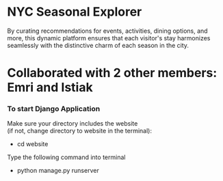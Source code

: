 # NYC Seasonal Explorer 

By curating recommendations for events, activities, dining options, and more, this dynamic platform ensures that each visitor's stay harmonizes seamlessly with the distinctive charm of each season in the city.

# Collaborated with 2 other members: Emri and Istiak

### To start Django Application
Make sure your directory includes the website  
(if not, change directory to website in the terminal):

- cd website

Type the following command into terminal 

- python manage.py runserver 
